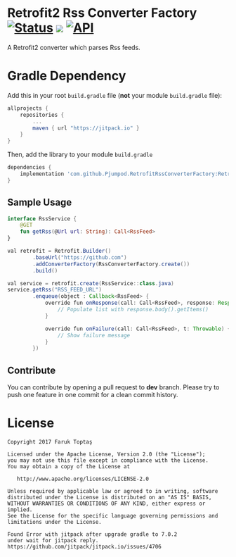 # Retrofit2 Rss Converter Factory [![Status](https://app.travis-ci.com/Pjumpod/RetrofitRssConverterFactory.svg?branch=master)](https://app.travis-ci.com/Pjumpod/RetrofitRssConverterFactory.svg?branch=master) [![](https://jitpack.io/v/Pjumpod/RetrofitRssConverterFactory.svg)](https://jitpack.io/#Pjumpod/RetrofitRssConverterFactory) [![API](https://img.shields.io/badge/API-10%2B-blue.svg?style=flat)](https://android-arsenal.com/api?level=10)

A Retrofit2 converter which parses Rss feeds.

# Gradle Dependency

Add this in your root `build.gradle` file (**not** your module `build.gradle` file):

```gradle
allprojects {
	repositories {
		...
		maven { url "https://jitpack.io" }
	}
}
```

Then, add the library to your module `build.gradle`
```gradle
dependencies {
    implementation 'com.github.Pjumpod.RetrofitRssConverterFactory:RetrofitRssConverterFactory:1.0.6'
}
```


## Sample Usage
```kotlin
interface RssService {
    @GET
    fun getRss(@Url url: String): Call<RssFeed>
}
```

```java
val retrofit = Retrofit.Builder()
        .baseUrl("https://github.com")
        .addConverterFactory(RssConverterFactory.create())
        .build()

val service = retrofit.create(RssService::class.java)
service.getRss("RSS_FEED_URL")
        .enqueue(object : Callback<RssFeed> {
            override fun onResponse(call: Call<RssFeed>, response: Response<RssFeed>) {
                // Populate list with response.body().getItems()
            }

            override fun onFailure(call: Call<RssFeed>, t: Throwable) {
                // Show failure message
            }
        })
```

## Contribute
You can contribute by opening a pull request to **dev** branch.
Please try to push one feature in one commit for a clean commit history.

License
=======

    Copyright 2017 Faruk Toptaş

    Licensed under the Apache License, Version 2.0 (the "License");
    you may not use this file except in compliance with the License.
    You may obtain a copy of the License at

       http://www.apache.org/licenses/LICENSE-2.0

    Unless required by applicable law or agreed to in writing, software
    distributed under the License is distributed on an "AS IS" BASIS,
    WITHOUT WARRANTIES OR CONDITIONS OF ANY KIND, either express or implied.
    See the License for the specific language governing permissions and
    limitations under the License.

```
Found Error with jitpack after upgrade gradle to 7.0.2
under wait for jitpack reply.
https://github.com/jitpack/jitpack.io/issues/4706
```
